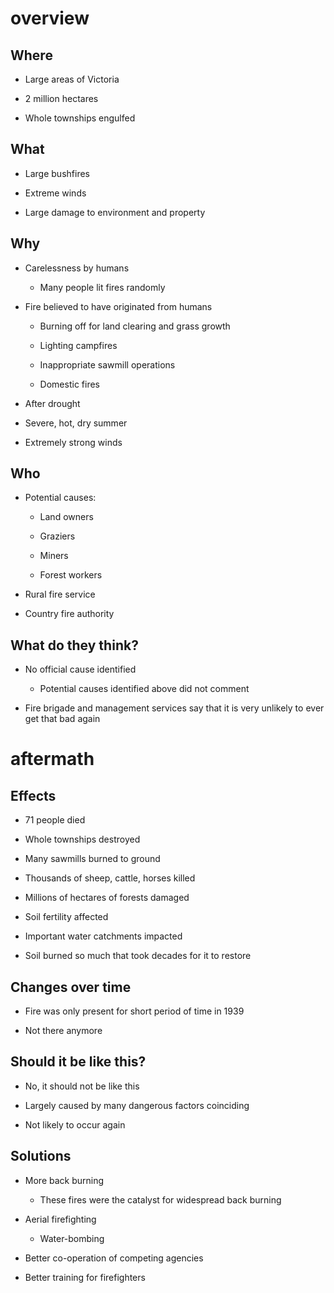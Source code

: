 
overview
========

Where
-----

- Large areas of Victoria

- 2 million hectares

- Whole townships engulfed

What
----

- Large bushfires

- Extreme winds

- Large damage to environment and property

Why
---

- Carelessness by humans

    - Many people lit fires randomly

- Fire believed to have originated from humans

    - Burning off for land clearing and grass growth
    
    - Lighting campfires
    
    - Inappropriate sawmill operations
   
    - Domestic fires

- After drought

- Severe, hot, dry summer

- Extremely strong winds

Who
---

- Potential causes:

    - Land owners

    - Graziers

    - Miners

    - Forest workers

- Rural fire service

- Country fire authority

What do they think?
-------------------

- No official cause identified

    - Potential causes identified above did not comment

- Fire brigade and management services say that it is very unlikely to ever get 
  that bad again

aftermath
==========

Effects
-------

- 71 people died

- Whole townships destroyed

- Many sawmills burned to ground

- Thousands of sheep, cattle, horses killed

- Millions of hectares of forests damaged

- Soil fertility affected

- Important water catchments impacted

- Soil burned so much that took decades for it to restore

Changes over time
-----------------

- Fire was only present for short period of time in 1939

- Not there anymore

Should it be like this?
-----------------------

- No, it should not be like this

- Largely caused by many dangerous factors coinciding

- Not likely to occur again

Solutions
---------

- More back burning

    - These fires were the catalyst for widespread back burning

- Aerial firefighting

   - Water-bombing

- Better co-operation of competing agencies

- Better training for firefighters


